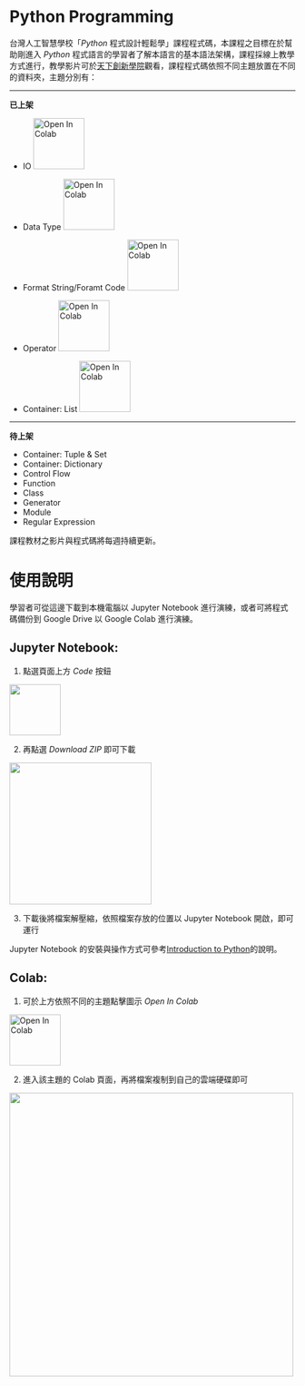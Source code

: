 # Python Programming
台灣人工智慧學校「*Python* 程式設計輕鬆學」課程程式碼，本課程之目標在於幫助剛進入 *Python* 程式語言的學習者了解本語言的基本語法架構，課程採線上教學方式進行，教學影片可於[天下創新學院](https://www.leadercampus.com.tw/desktop/free-course "天下創新學院")觀看，課程程式碼依照不同主題放置在不同的資料夾，主題分別有：

-------------

**已上架**

* IO                 <a href="https://colab.research.google.com/drive/1YpTWtQZRhfcaZbGK_D9nzT2GGYy8R-8y?usp=sharing">
  <img src="https://colab.research.google.com/assets/colab-badge.svg" alt="Open In Colab" width="90px" />
</a>

* Data Type          <a href="https://colab.research.google.com/drive/1SYiYTtFC7NQiIjZl9I8MD4RD3F3lohDR?usp=sharing">
  <img src="https://colab.research.google.com/assets/colab-badge.svg" alt="Open In Colab" width="90px">
</a>

* Format String/Foramt Code        <a href="https://colab.research.google.com/drive/1ez7b0A6Usj8czby8qOERGF-iMbjlw-h6?usp=sharing">
  <img src="https://colab.research.google.com/assets/colab-badge.svg" alt="Open In Colab" width="90px">
</a>

* Operator           <a href="https://colab.research.google.com/drive/1qChmcX9gO1ptZXqFpnttucQAs1rQwGJZ?usp=sharing">
  <img src="https://colab.research.google.com/assets/colab-badge.svg" alt="Open In Colab" width="90px">
</a>

* Container: List    <a href="https://colab.research.google.com/drive/12Vp0DenSk4yDyx4uUqb4Ur2tkw4W-WHj?usp=sharing">
  <img src="https://colab.research.google.com/assets/colab-badge.svg" alt="Open In Colab" width="90px">
</a>
  

-------------

**待上架**

* Container: Tuple & Set
* Container: Dictionary
* Control Flow
* Function
* Class
* Generator
* Module
* Regular Expression

課程教材之影片與程式碼將每週持續更新。
# 使用說明
學習者可從這邊下載到本機電腦以 Jupyter Notebook 進行演練，或者可將程式碼備份到 Google Drive 以 Google Colab 進行演練。

## Jupyter Notebook:

1. 點選頁面上方 *Code* 按鈕

<img src="https://github.com/HsiaoEn/python-programming/blob/master/code.png" width="90px" >
 
2. 再點選 *Download ZIP* 即可下載
 
<img src="https://github.com/HsiaoEn/python-programming/blob/master/download.png" width="250px" >

3. 下載後將檔案解壓縮，依照檔案存放的位置以 Jupyter Notebook 開啟，即可運行

Jupyter Notebook 的安裝與操作方式可參考[Introduction to Python](https://www.leadercampus.com.tw/desktop/course/free/1621 "Intro to Python")的說明。
 

## Colab:

1. 可於上方依照不同的主題點擊圖示 *Open In Colab*

<img src="https://colab.research.google.com/assets/colab-badge.svg" alt="Open In Colab" width="90px" /> 

2. 進入該主題的 Colab 頁面，再將檔案複制到自己的雲端硬碟即可

<img src="https://github.com/HsiaoEn/python-programming/blob/master/copy_colab.png" width="500px" />
